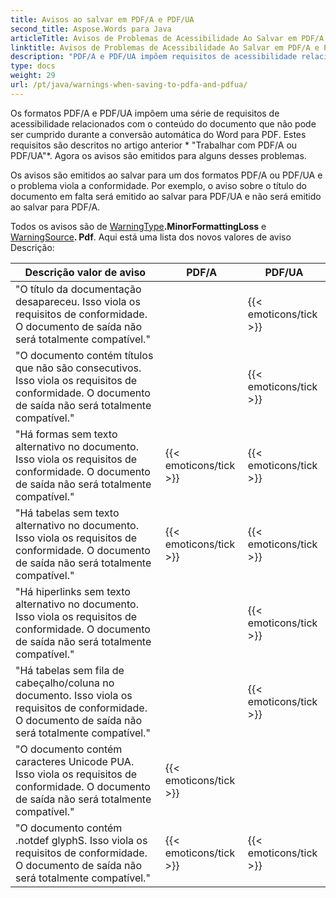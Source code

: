 ```yaml
---
title: Avisos ao salvar em PDF/A e PDF/UA
second_title: Aspose.Words para Java
articleTitle: Avisos de Problemas de Acessibilidade Ao Salvar em PDF/A e PDF/UA
linktitle: Avisos de Problemas de Acessibilidade Ao Salvar em PDF/A e PDF/UA
description: "PDF/A e PDF/UA impõem requisitos de acessibilidade relacionados com o conteúdo do documento. Ao salvar em PDF/A ou PDF/UA Java e o problema viola a conformidade, um aviso é emitido."
type: docs
weight: 29
url: /pt/java/warnings-when-saving-to-pdfa-and-pdfua/
---
```


Os formatos PDF/A e PDF/UA impõem uma série de requisitos de acessibilidade relacionados com o conteúdo do documento que não pode ser cumprido durante a conversão automática do Word para PDF. Estes requisitos são descritos no artigo anterior * "Trabalhar com PDF/A ou PDF/UA"*. Agora os avisos são emitidos para alguns desses problemas.

Os avisos são emitidos ao salvar para um dos formatos PDF/A ou PDF/UA e o problema viola a conformidade. Por exemplo, o aviso sobre o título do documento em falta será emitido ao salvar para PDF/UA e não será emitido ao salvar para PDF/A.

Todos os avisos são de [WarningType](https://reference.aspose.com/words/java/com.aspose.words/warningtype/)**.MinorFormattingLoss** e [WarningSource](https://reference.aspose.com/words/java/com.aspose.words/warningsource/)**. Pdf**. Aqui está uma lista dos novos valores de aviso Descrição:

|  Descrição valor de aviso |  PDF/A |  PDF/UA |
|  ------------------------------------------------------------  |  ----------------------  |  ----------------------  |
|  "O título da documentação desapareceu. Isso viola os requisitos de conformidade. O documento de saída não será totalmente compatível." |                          |   {{< emoticons/tick >}}  |
|  "O documento contém títulos que não são consecutivos. Isso viola os requisitos de conformidade. O documento de saída não será totalmente compatível." |                          |   {{< emoticons/tick >}}  |
|  "Há formas sem texto alternativo no documento. Isso viola os requisitos de conformidade. O documento de saída não será totalmente compatível." |   {{< emoticons/tick >}}  |   {{< emoticons/tick >}}  |
|  "Há tabelas sem texto alternativo no documento. Isso viola os requisitos de conformidade. O documento de saída não será totalmente compatível." |   {{< emoticons/tick >}}  |   {{< emoticons/tick >}}  |
|  "Há hiperlinks sem texto alternativo no documento. Isso viola os requisitos de conformidade. O documento de saída não será totalmente compatível." |                          |   {{< emoticons/tick >}}  |
|  "Há tabelas sem fila de cabeçalho/coluna no documento. Isso viola os requisitos de conformidade. O documento de saída não será totalmente compatível." |                          |   {{< emoticons/tick >}}  |
|  "O documento contém caracteres Unicode PUA. Isso viola os requisitos de conformidade. O documento de saída não será totalmente compatível." |   {{< emoticons/tick >}}  |                          |
|  "O documento contém .notdef glyphS. Isso viola os requisitos de conformidade. O documento de saída não será totalmente compatível." |   {{< emoticons/tick >}}  |   {{< emoticons/tick >}}  |
